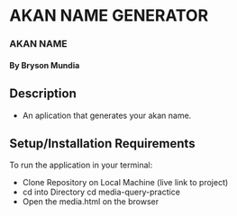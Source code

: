 # AKAN NAME GENERATOR
### AKAN NAME
#### By **Bryson Mundia**
## Description
- An aplication that generates your akan name.
## Setup/Installation Requirements
To run the application in your terminal:
- Clone Repository on Local Machine (live link to project)
- cd into Directory  cd media-query-practice
- Open the media.html on the browser